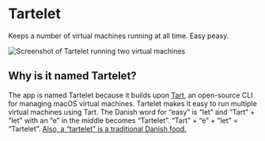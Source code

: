 # Tartelet

Keeps a number of virtual machines running at all time. Easy peasy.

![Screenshot of Tartelet running two virtual machines](screenshot.png)

## Why is it named Tartelet?

The app is named Tartelet because it builds upon [Tart](https://tart.run), an open-source CLI for managing macOS virtual machines.
Tartelet makes it easy to run multiple virtual machines using Tart. The Danish word for “easy” is “let” and “Tart” + “let” with an “e” in the middle becomes “Tartelet”. “Tart” + “e” + “let” = “Tartelet”.
[Also, a “tartelet” is a traditional Danish food.](https://www.valdemarsro.dk/tarteletter-hoens-asparges/)
